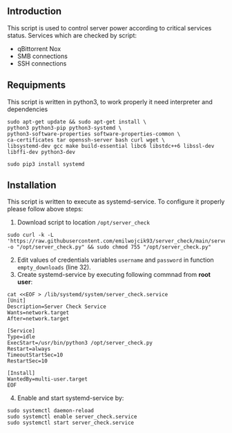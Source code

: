 ## Introduction

This script is used to control server power according to critical services status.
Services which are checked by script:
- qBittorrent Nox
- SMB connections
- SSH connections


## Requipments
This script is written in python3, to work properly it need interpreter and dependencies
```
sudo apt-get update && sudo apt-get install \
python3 python3-pip python3-systemd \
python3-software-properties software-properties-common \
ca-certificates tar openssh-server bash curl wget \
libsystemd-dev gcc make build-essential libc6 libstdc++6 libssl-dev libffi-dev python3-dev

sudo pip3 install systemd
```
## Installation
This script is written to execute as systemd-service. To configure it properly please follow above steps:
1. Download script to location `/opt/server_check`
```
sudo curl -k -L 'https://raw.githubusercontent.com/emilwojcik93/server_check/main/server_check.py' -o "/opt/server_check.py" && sudo chmod 755 "/opt/server_check.py"
```
2. Edit values of credentials variables `username` and `password` in function `empty_downloads` (line 32).
3. Create systemd-service by executing following commnad from **root user**:
```
cat <<EOF > /lib/systemd/system/server_check.service
[Unit]
Description=Server Check Service
Wants=network.target
After=network.target

[Service]
Type=idle
ExecStart=/usr/bin/python3 /opt/server_check.py
Restart=always
TimeoutStartSec=10
RestartSec=10

[Install]
WantedBy=multi-user.target
EOF
```
4. Enable and start systemd-service by:
```
sudo systemctl daemon-reload
sudo systemctl enable server_check.service
sudo systemctl start server_check.service
```